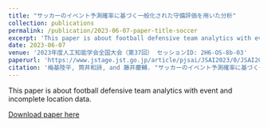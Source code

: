 ```yaml
---
title: "サッカーのイベント予測確率に基づく一般化された守備評価を用いた分析"
collection: publications
permalink: /publication/2023-06-07-paper-title-soccer
excerpt: 'This paper is about football defensive team analytics with event and incomplete location data.'
date: 2023-06-07
venue: '2023年度人工知能学会全国大会（第37回） セッションID: 2H6-OS-8b-03'
paperurl: 'https://www.jstage.jst.go.jp/article/pjsai/JSAI2023/0/JSAI2023_2H6OS8b03/_pdf/-char/ja'
citation: '梅基陸平, 筒井和詩, and 藤井慶輔. "サッカーのイベント予測確率に基づく一般化された守備評価を用いた分析." 人工知能学会全国大会論文集 第 37 回 (2023). 一般社団法人 人工知能学会, 2023.'
---
```

This paper is about football defensive team analytics with event and incomplete location data.

[Download paper here](https://www.jstage.jst.go.jp/article/pjsai/JSAI2023/0/JSAI2023_2H6OS8b03/_pdf/-char/ja)
